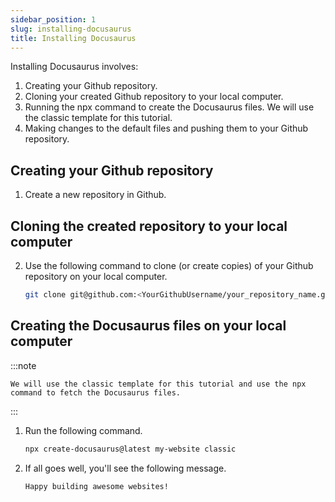 ```yaml
---
sidebar_position: 1
slug: installing-docusaurus
title: Installing Docusaurus 
---
```


Installing Docusaurus involves:
1. Creating your Github repository.
2. Cloning your created Github repository to your local computer.
3. Running the npx command to create the Docusaurus files. We will use the classic template for this tutorial.
4. Making changes to the default files and pushing them to your Github repository.


## Creating your Github repository

1. Create a new repository in Github.

## Cloning the created repository to your local computer

2. Use the following command to clone (or create copies) of your Github repository on your local computer.
    
    ```bash
    git clone git@github.com:<YourGithubUsername/your_repository_name.git
    ```

## Creating the Docusaurus files on your local computer

:::note

    We will use the classic template for this tutorial and use the npx 
    command to fetch the Docusaurus files.

:::


1. Run the following command.

    ```bash
    npx create-docusaurus@latest my-website classic
    ```

2. If all goes well, you'll see the following message.

    ```bash
    Happy building awesome websites!
    ```

